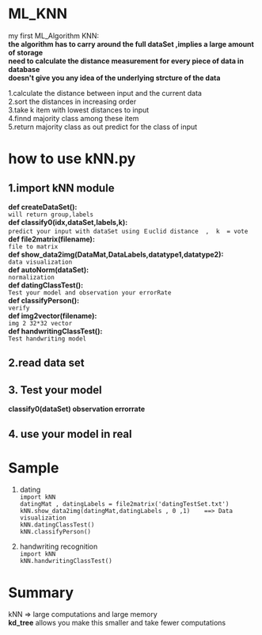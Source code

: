 # ML_KNN   
 my first ML_Algorithm
 KNN:  
 **the algorithm has to carry around the full dataSet  ,implies a large amount of storage**  
 **need to calculate the distance measurement for every piece of data in database**  
 **doesn't give you any idea of the underlying strcture of the data**
  
1.calculate the distance between input and the current data  
2.sort the distances in increasing order  
3.take k item with lowest distances to input  
4.finnd majority class among these item  
5.return majority class as out predict for the class of input  
  

# how to use kNN.py  
## 1.import kNN module  
**def createDataSet():**  
``will return group,labels``  
**def classify0(idx,dataSet,labels,k):**  
``predict your input with dataSet using Ｅuclid distance  ,  k  = vote``    
**def file2matrix(filename):**  
``file to matrix``    
**def show_data2img(DataMat,DataLabels,datatype1,datatype2):**  
    ``data visualization``    
**def autoNorm(dataSet):**  
    ``normalization``    
**def datingClassTest():**  
    ``Test your model and observation your errorRate``    
**def classifyPerson():**  
    ``verify``    
**def img2vector(filename):**  
    ``img 2 32*32 vector``   
**def handwritingClassTest():**  
    ``Test handwriting model``     

          

## 2.read data set   
## 3. Test your model  
  **classify0(dataSet) observation errorrate**  
## 4. use your model in real  




# Sample  
1. dating  
``import kNN``     
``datingMat , datingLabels = file2matrix('datingTestSet.txt')``  
``kNN.show_data2img(datingMat,datingLabels , 0 ,1)    ==> Data visualization``  
``kNN.datingClassTest()``  
``kNN.classifyPerson()``    


2. handwriting recognition  
``import kNN``  
``kNN.handwritingClassTest()``  

# Summary  
kNN  => large computations and large memory  
**kd_tree** allows you make this smaller and take fewer computations  









